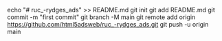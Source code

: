 echo "# ruc_-rydges_ads" >> README.md
git init
git add README.md
git commit -m "first commit"
git branch -M main
git remote add origin https://github.com/html5adsweb/ruc_-rydges_ads.git
git push -u origin main
